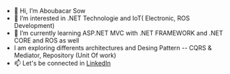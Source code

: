 - 👋 Hi, I’m Aboubacar Sow
- 👀 I’m interested in .NET Technologie and IoT( Electronic, ROS Development) 
- 🌱 I’m currently learning ASP.NET MVC with .NET FRAMEWORK and .NET CORE and ROS as well
-  I am exploring differents architectures and Desing Pattern -- CQRS & Mediator, Repository (Unit Of work)
- 📫 Let's be connected in [LinkedIn](linkedin.com/in/aboubacar-sow-853a7b25b)


<!---
AboubacarSow/AboubacarSow is a ✨ special ✨ repository because its `README.md` (this file) appears on your GitHub profile.
You can click the Preview link to take a look at your changes.
--->

